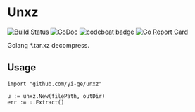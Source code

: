 # Unxz

[![Build Status](https://img.shields.io/travis/com/yi-ge/unxz/master.svg)](https://travis-ci.com/yi-ge/unxz)
[![GoDoc](https://godoc.org/github.com/yi-ge/unxz?status.svg)](https://godoc.org/github.com/yi-ge/unxz)
[![codebeat badge](https://codebeat.co/badges/1a06ccdf-73a1-4e8c-bf84-b40c8f6beeb2)](https://codebeat.co/projects/github-com-yi-ge-unxz-master)
[![Go Report Card](https://goreportcard.com/badge/github.com/yi-ge/unxz)](https://goreportcard.com/report/github.com/yi-ge/unxz)

Golang \*.tar.xz decompress.

## Usage

```golang
import "github.com/yi-ge/unxz"

u := unxz.New(filePath, outDir)
err := u.Extract()
```
